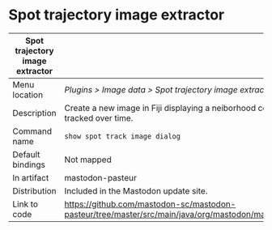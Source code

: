 # Spot trajectory image extractor

|  Spot trajectory image extractor | |
| ---------------- | ------------------------------ |
| Menu location | *Plugins > Image data > Spot trajectory image extractor* |
| Description | Create a new image in Fiji displaying a neiborhood centered on a cell tracked over time. |
| Command name     | `show spot track image dialog` |
| Default bindings | Not mapped                     |
| In artifact | mastodon-pasteur |
| Distribution | Included in the Mastodon update site. |
| Link to code | https://github.com/mastodon-sc/mastodon-pasteur/tree/master/src/main/java/org/mastodon/mamut/spottrackimage |

